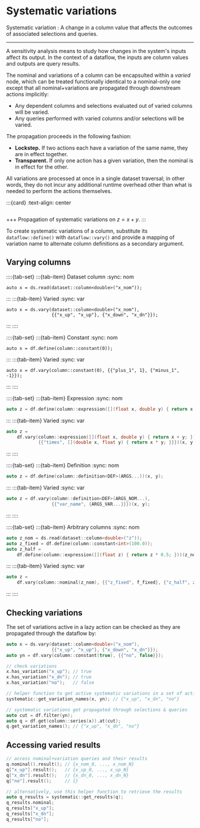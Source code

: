 # Systematic variations

Systematic variation
: A change in a column value that affects the outcomes of associated selections and queries.

***

A sensitivity analysis means to study how changes in the system's inputs affect its output. 
In the context of a dataflow, the inputs are column values and outputs are query results.

The nominal and variations of a column can be encapsulted within a *varied* node, which can be treated functionally identical to a nominal-only one except that all nominal+variations are propagated through downstream actions implicitly:

- Any dependent columns and selections evaluated out of varied columns will be varied.
- Any queries performed with varied columns and/or selections will be varied.

The propagation proceeds in the following fashion:

- **Lockstep.** If two actions each have a variation of the same name, they are in effect together.
- **Transparent.** If only one action has a given variation, then the nominal is in effect for the other.

All variations are processed at once in a single dataset traversal; in other words, they do not incur any additional runtime overhead other than what is needed to perform the actions themselves.

:::{card}
:text-align: center
```{image} ../images/variation.png
```
+++
Propagation of systematic variations on $z = x+y$.
:::

To create systematic variations of a column, substitute its `dataflow::define()` with `dataflow::vary()` and provide a mapping of variation name to alternate column definitions as a secondary argument.

## Varying columns

::::{tab-set}
:::{tab-item} Dataset column
:sync: nom
```{code} cpp 
auto x = ds.read(dataset::column<double>("x_nom"));
```
:::
:::{tab-item} Varied
:sync: var
```{code} cpp 
auto x = ds.vary(dataset::column<double>("x_nom"),
                 {{"x_up", "x_up"}, {"x_down", "x_dn"}});
```
:::
::::

::::{tab-set}
:::{tab-item} Constant
:sync: nom
```{code} cpp 
auto x = df.define(column::constant(0));
```
:::
:::{tab-item} Varied
:sync: var
```{code} cpp 
auto x = df.vary(column::constant(0), {{"plus_1", 1}, {"minus_1", -1}});
```
:::
::::

::::{tab-set}
:::{tab-item} Expression
:sync: nom
```cpp
auto z = df.define(column::expression([](float x, double y) { return x + y; })(x, y);
```
:::
:::{tab-item} Varied
:sync: var
```cpp
auto z =
    df.vary(column::expression([](float x, double y) { return x + y; }),
            {{"times", [](double x, float y) { return x * y; }}})(x, y);
```
:::
::::

::::{tab-set}
:::{tab-item} Definition
:sync: nom
```cpp
auto z = df.define(column::definition<DEF>(ARGS...))(x, y);
```
:::
:::{tab-item} Varied
:sync: var
```cpp
auto z = df.vary(column::definition<DEF>(ARGS_NOM...),
                 {{"var_name", {ARGS_VAR...}}})(x, y);
```
:::
::::

::::{tab-set}
:::{tab-item} Arbitrary columns
:sync: nom
```cpp
auto z_nom = ds.read(dataset::column<double>("z"));
auto z_fixed = df.define(column::constant<int>(100.0));
auto z_half =
    df.define(column::expression([](float z) { return z * 0.5; }))(z_nom);
```
:::
:::{tab-item} Varied
:sync: var
```cpp
auto z =
    df.vary(column::nominal(z_nom), {{"z_fixed", f_fixed}, {"z_half", z_half}});
```
:::
::::

## Checking variations

The set of variations active in a lazy action can be checked as they are propagated through the dataflow by:

```cpp
auto x = ds.vary(dataset::column<double>("x_nom"),
                 {{"x_up", "x_up"}, {"x_down", "x_dn"}});
auto yn = df.vary(column::constant(true), {{"no", false}});

// check variations
x.has_variation("x_up"); // true
x.has_variation("x_dn"); // true
x.has_variation("no");   // false

// helper function to get active systematic variations in a set of actions
systematic::get_variation_names(x, yn); // {"x_up", "x_dn", "no"}

// systematic variations get propagated through selections & queries
auto cut = df.filter(yn);
auto q = df.get(column::series(x)).at(cut);
q.get_variation_names(); // {"x_up", "x_dn", "no"}
```

## Accessing varied results

```cpp
// access nominal+variation queries and their results
q.nominal().result(); // {x_nom_0, ..., x_nom_N}
q["x_up"].result();   // {x_up_0, ..., x_up_N}
q["x_dn"].result();   // {x_dn_0, ..., x_dn_N}
q["no"].result();     // {}

// alternatively, use this helper function to retrieve the results
auto q_results = systematic::get_results(q);
q_results.nominal;
q_results["x_up"];
q_results["x_dn"];
q_results["no"];
```